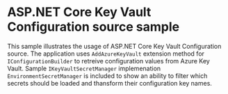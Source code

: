 ASP.NET Core Key Vault Configuration source sample
==================================================

This sample illustrates the usage of ASP.NET Core Key Vault Configuration source. The application uses `AddAzureKeyVault` extension method for `IConfigurationBuilder` to retreive configuration values from Azure Key Vault. Sample `IKeyVaultSecretManager` implemenation `EnvironmentSecretManager` is included to show an ability to filter which secrets should be loaded and thansform their configuration key names.


